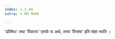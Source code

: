 ```yaml
---
index: 1.1.44
sutra: न वेति विभाषा

---
```

'प्रतिषेधः' तथा 'विकल्पः' एतयोः यः अर्थः, तस्य 'विभाषा' इति संज्ञा भवति । 